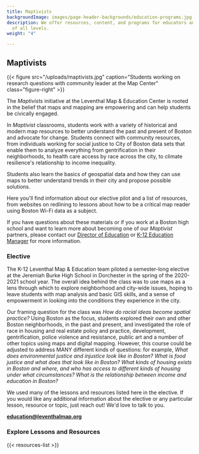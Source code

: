 ```yaml
---
title: Maptivists
backgroundImage: images/page-header-backgrounds/education-programs.jpg
description: We offer resources, content, and programs for educators and students
  of all levels.
weight: "4"

---
```

## Maptivists

{{< figure src="/uploads/maptivists.jpg" caption="Students working on research questions with community leader at the Map Center" class="figure-right" >}}

The _Maptivists_ initiative at the Leventhal Map & Education Center is rooted in the belief that maps and mapping are empowering and can help students be civically engaged.

In _Maptivist_ classrooms, students work with a variety of historical and modern map resources to better understand the past and present of Boston and advocate for change. Students connect with community resources, from individuals working for social justice to City of Boston data sets that enable them to analyze everything from gentrification in their neighborhoods, to health care access by race across the city, to climate resilience's relationship to income inequality.

Students also learn the basics of geospatial data and how they can use maps to better understand trends in their city and propose possible solutions.

Here you'll find information about our elective pilot and a list of resources, from websites on redlining to lessons about how to be a critical map reader using Boston Wi-Fi data as a subject. 

If you have questions about these materials or if you work at a Boston high school and want to learn more about becoming one of our _Maptivist_ partners, please contact our [Director of Education](people/michelle-leblanc) or [K-12 Education Manager](people/lynn-brown "K-12 Education Manager") for more information.

### Elective

The K-12 Leventhal Map & Education team piloted a semester-long elective at the Jeremiah Burke High School in Dorchester in the spring of the 2020-2021 school year. The overall idea behind the class was to use maps as a lens through which to explore neighborhood and city-wide issues, hoping to leave students with map analysis and basic GIS skills, and a sense of empowerment in looking into the conditions they experience in the city.

Our framing question for the class was _How do racial ideas become spatial practice?_ Using Boston as the focus, students explored their own and other Boston neighborhoods, in the past and present, and investigated the role of race in housing and real estate policy and practice, development, gentrification, police violence and resistance, public art and a number of other topics using maps and digital mapping. However, this course could be adjusted to address MANY different kinds of questions: for example, _What does environmental justice and injustice look like in Boston? What is food justice and what does that look like in Boston? What kinds of housing exists in Boston and where, and who has access to different kinds of housing under what circumstances? What is the relationship between income and education in Boston?_

We used many of the lessons and resources listed here in the elective. If you would like any additional information about the elective or any particular lesson, resource or topic, just reach out! We'd love to talk to you.

[**education@leventhalmap.org**](mailto:education@leventhalmap.org "education@leventhalmap.org")

### Explore Lessons and Resources

{{< resources-list >}}